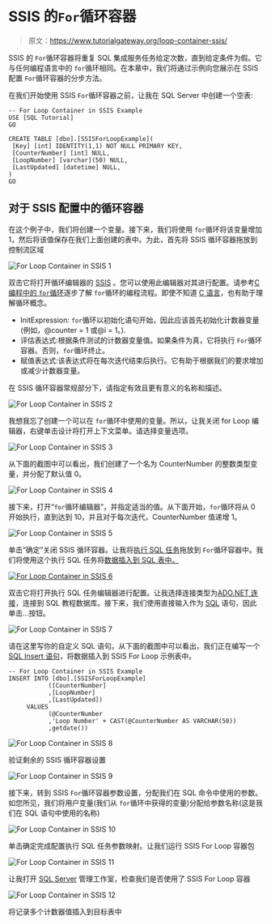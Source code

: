 # SSIS 的`For`循环容器

> 原文：<https://www.tutorialgateway.org/loop-container-ssis/>

SSIS 的 `For`循环容器将重复 SQL 集成服务任务给定次数，直到给定条件为假。它与任何编程语言中的 `for`循环相同。在本章中，我们将通过示例向您展示在 SSIS 配置 `For`循环容器的分步方法。

在我们开始使用 SSIS `For`循环容器之前，让我在 SQL Server 中创建一个空表:

```
-- For Loop Container in SSIS Example
USE [SQL Tutorial]
GO

CREATE TABLE [dbo].[SSISForLoopExample](
 [Key] [int] IDENTITY(1,1) NOT NULL PRIMARY KEY,
 [CounterNumber] [int] NULL,
 [LoopNumber] [varchar](50) NULL,
 [LastUpdated] [datetime] NULL,
)
GO
```

## 对于 SSIS 配置中的循环容器

在这个例子中，我们将创建一个变量。接下来，我们将使用 `for`循环将该变量增加 1，然后将该值保存在我们上面创建的表中。为此，首先将 SSIS 循环容器拖放到控制流区域

![For Loop Container in SSIS 1](img/44c7e59e3635ec5e4a301a270b64d66d.png)

双击它将打开循环编辑器的 [SSIS](https://www.tutorialgateway.org/ssis/) 。您可以使用此编辑器对其进行配置。请参考[C 编程中的 `for`循环](https://www.tutorialgateway.org/for-loop-in-c-programming/)逐步了解 `for`循环的编程流程。即使不知道 [C 语言](https://www.tutorialgateway.org/c-programming/)，也有助于理解循环概念。

*   InitExpression: `for`循环以初始化语句开始，因此应该首先初始化计数器变量(例如，@counter = 1 或@i = 1。).
*   评估表达式:根据条件测试的计数器变量值。如果条件为真，它将执行 `For`循环容器。否则，`for`循环终止。
*   赋值表达式:该表达式将在每次迭代结束后执行。它有助于根据我们的要求增加或减少计数器变量。

在 SSIS 循环容器常规部分下，请指定有效且更有意义的名称和描述。

![For Loop Container in SSIS 2](img/c861e91b9e05a115b3477eb80d9c1b0e.png)

我想我忘了创建一个可以在 `for`循环中使用的变量。所以，让我关闭 for Loop 编辑器，右键单击设计将打开上下文菜单。请选择变量选项。

![For Loop Container in SSIS 3](img/51864c249db505d22e2fec7efb8318da.png)

从下面的截图中可以看出，我们创建了一个名为 CounterNumber 的整数类型变量，并分配了默认值 0。

![For Loop Container in SSIS 4](img/0396e96a127b2ef0e1b87ce35c8be1e0.png)

接下来，打开“`for`循环编辑器”，并指定适当的值。从下面开始，`for`循环将从 0 开始执行，直到达到 10，并且对于每次迭代，CounterNumber 值递增 1。

![For Loop Container in SSIS 5](img/c72c695608c205e0decb57bbfd89da2f.png)

单击“确定”关闭 SSIS 循环容器。让我将[执行 SQL 任务](https://www.tutorialgateway.org/execute-sql-task-in-ssis/)拖放到 `For`循环容器中。我们将使用这个执行 SQL 任务将[数据插入到 SQL 表中。](https://www.tutorialgateway.org/sql-insert-statement/)

[![For Loop Container in SSIS 6](img/eb75ab958be30347d1c51ceed60e8039.png)](https://www.tutorialgateway.org/sql-insert-statement/)

双击它将打开执行 SQL 任务编辑器进行配置。让我选择连接类型为[ADO.NET 连接](https://www.tutorialgateway.org/ado-net-connection-manager-in-ssis/)，连接到 SQL 教程数据库。接下来，我们使用直接输入作为 [SQL](https://www.tutorialgateway.org/sql/) 语句，因此单击…按钮。

![For Loop Container in SSIS 7](img/113100d243769b15ce77d4d22d698001.png)

请在这里写你的自定义 SQL 语句。从下面的截图中可以看出，我们正在编写一个 [SQL Insert 语句](https://www.tutorialgateway.org/sql-insert-statement/)，将数据插入到 SSIS For Loop 示例表中。

```
-- For Loop Container in SSIS Example
INSERT INTO [dbo].[SSISForLoopExample]
           ([CounterNumber]
           ,[LoopNumber]
           ,[LastUpdated])
     VALUES
           (@CounterNumber
           ,'Loop Number' + CAST(@CounterNumber AS VARCHAR(50))
           ,getdate())
```

![For Loop Container in SSIS 8](img/0717434dc550c06e11cfb153e9ab7d31.png)

验证剩余的 SSIS 循环容器设置

![For Loop Container in SSIS 9](img/1f4eda661d3f2d1a6699329047839383.png)

接下来，转到 SSIS `For`循环容器参数设置，分配我们在 SQL 命令中使用的参数。如您所见，我们将用户变量(我们从 `for`循环中获得的变量)分配给参数名称(这是我们在 SQL 语句中使用的名称)

![For Loop Container in SSIS 10](img/7f12dcb78f4945ae0c1abb5b4cf71c78.png)

单击确定完成配置执行 SQL 任务参数映射。让我们运行 SSIS For Loop 容器包

![For Loop Container in SSIS 11](img/400dc4195588be2c50ee547ae12d9b48.png)

让我打开 [SQL Server](https://www.tutorialgateway.org/sql/) 管理工作室，检查我们是否使用了 SSIS For Loop 容器

![For Loop Container in SSIS 12](img/30745f909069e4ce963d3867969d1b5b.png)

将记录多个计数器值插入到目标表中